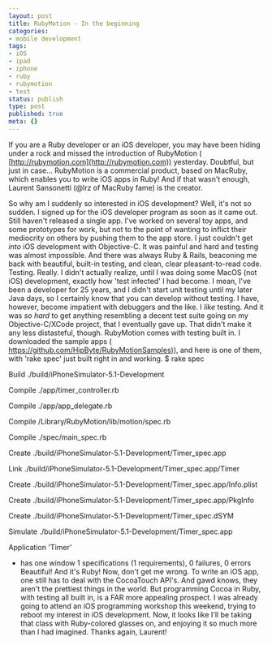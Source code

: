 ```yaml
---
layout: post
title: RubyMotion - In the beginning
categories:
- mobile development
tags:
- iOS
- ipad
- iphone
- ruby
- rubymotion
- test
status: publish
type: post
published: true
meta: {}
---
```


If you are a Ruby developer or an iOS developer, you may have been hiding under a rock and missed the introduction of RubyMotion (
[http://rubymotion.com](http://rubymotion.com)) yesterday. Doubtful, but just in case... RubyMotion is a commercial product, based on MacRuby, which enables you to write iOS apps in Ruby! And if that wasn't enough, Laurent Sansonetti (@lrz of MacRuby fame) is the creator.

 So why am I suddenly so interested in iOS development? Well, it's not so sudden. I signed up for the iOS developer program as soon as it came out. Still haven't released a single app. I've worked on several toy apps, and some prototypes for work, but not to the point of wanting to inflict their mediocrity on others by pushing them to the app store. I just couldn't get *into* iOS development with Objective-C. It was painful and hard and testing was almost impossible. And there was always Ruby & Rails, beaconing me back with beautiful, built-in testing, and clean, clear pleasant-to-read code. 
 Testing. Really. I didn't actually realize, until I was doing some MacOS (not iOS) development, exactly how 'test infected' I had become. I mean, I've been a developer for 25 years, and I didn't start unit testing until my later Java days, so I certainly know that you can develop without testing. I have, however, become impatient with debuggers and the like. I *like* testing. And it was *so hard* to get anything resembling a decent test suite going on my Objective-C/XCode project, that I eventually gave up. That didn't make it any less distasteful, though. 
 RubyMotion comes with testing built in. I downloaded the sample apps (
[https://github.com/HipByte/RubyMotionSamples)](https://github.com/HipByte/RubyMotionSamples)), and here is one of them, with 'rake spec' just built right in and working. 
 $ rake spec 

 Build ./build/iPhoneSimulator-5.1-Development 

 Compile ./app/timer_controller.rb 

 Compile ./app/app_delegate.rb 

 Compile /Library/RubyMotion/lib/motion/spec.rb 

 Compile ./spec/main_spec.rb 

 Create ./build/iPhoneSimulator-5.1-Development/Timer_spec.app 

 Link ./build/iPhoneSimulator-5.1-Development/Timer_spec.app/Timer 

 Create ./build/iPhoneSimulator-5.1-Development/Timer_spec.app/Info.plist 

 Create ./build/iPhoneSimulator-5.1-Development/Timer_spec.app/PkgInfo 

 Create ./build/iPhoneSimulator-5.1-Development/Timer_spec.dSYM 

 Simulate ./build/iPhoneSimulator-5.1-Development/Timer_spec.app 

Application 'Timer' 

 - has one window 
 1 specifications (1 requirements), 0 failures, 0 errors 
 Beautiful! And it's Ruby! 
 Now, don't get me wrong. To write an iOS app, one still has to deal with the CocoaTouch API's. And gawd knows, they aren't the prettiest things in the world. But programming Cocoa in Ruby, with testing all built in, is a FAR more appealing prospect. I was already going to attend an iOS programming workshop this weekend, trying to reboot my interest in iOS development. Now, it looks like I'll be taking that class with Ruby-colored glasses on, and enjoying it so much more than I had imagined. 
 Thanks again, Laurent!
